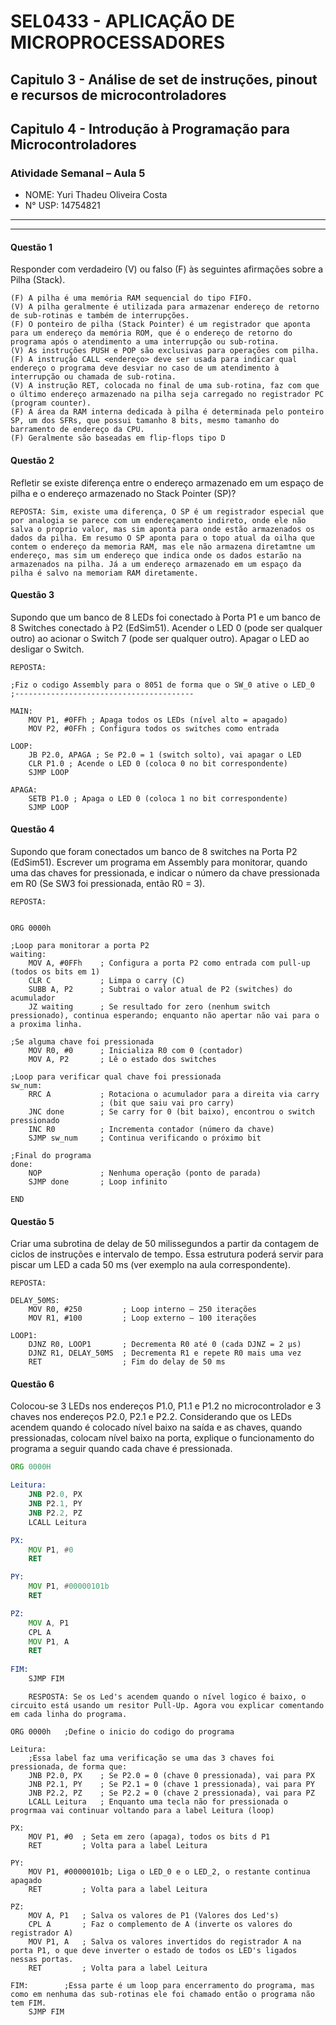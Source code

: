  # SEL0433 - APLICAÇÃO DE MICROPROCESSADORES

## Capitulo 3 - Análise de set de instruções, pinout e recursos de microcontroladores

## Capitulo 4 - Introdução à Programação para Microcontroladores


###  Atividade Semanal – Aula 5

 - NOME: Yuri Thadeu Oliveira Costa   
 - N° USP: 14754821
  
***
***

#### Questão 1

Responder com verdadeiro (V) ou falso (F) às seguintes afirmações sobre a Pilha (Stack).

	(F) A pilha é uma memória RAM sequencial do tipo FIFO.
	(V) A pilha geralmente é utilizada para armazenar endereço de retorno de sub-rotinas e também de interrupções.
	(F) O ponteiro de pilha (Stack Pointer) é um registrador que aponta para um endereço da memória ROM, que é o endereço de retorno do programa após o atendimento a uma interrupção ou sub-rotina.
	(V) As instruções PUSH e POP são exclusivas para operações com pilha.
	(F) A instrução CALL <endereço> deve ser usada para indicar qual endereço o programa deve desviar no caso de um atendimento à interrupção ou chamada de sub-rotina.
	(V) A instrução RET, colocada no final de uma sub-rotina, faz com que o último endereço armazenado na pilha seja carregado no registrador PC (program counter).
	(F) A área da RAM interna dedicada à pilha é determinada pelo ponteiro SP, um dos SFRs, que possui tamanho 8 bits, mesmo tamanho do barramento de endereço da CPU.
	(F) Geralmente são baseadas em flip-flops tipo D

<!--
	– Pilha é memória tipo LIFO (Last In First Out) ou FILO (First In Last Out), não FIFO.

	– A pilha guarda endereços de retorno de sub-rotinas e interrupções.

	– Stack Pointer aponta para endereço na RAM, não ROM.

	– As instruções PUSH e POP são exclusivas para pilha.

	– A instrução CALL não é usada para indicar desvio de interrupções. Para interrupções usa-se um vetor pré-definido específico (endereços fixos). CALL é usado apenas para chamar sub-rotinas diretamente.

	– RET carrega endereço da pilha no registrador PC, retomando a execução anterior.

	– O ponteiro SP é normalmente menor que o barramento de endereço da CPU. Por exemplo, em microcontroladores típicos como o 8051, SP é de 8 bits, mas o barramento de endereços pode ser maior (por exemplo, 16 bits). Além disso, SP não define a área da pilha, mas aponta a posição atual dela.

	– Memória da pilha é RAM, não composta diretamente por flip-flops tipo D. Flip-flops tipo D são usados diretamente em registradores internos, não na memória RAM da pilha.


-->

#### Questão 2
Refletir se existe diferença entre o endereço armazenado em um espaço de pilha e o endereço armazenado no Stack Pointer (SP)?

    REPOSTA: Sim, existe uma diferença, O SP é um registrador especial que por analogia se parece com um endereçamento indireto, onde ele não salva o proprio valor, mas sim aponta para onde estão armazenados os dados da pilha. Em resumo O SP aponta para o topo atual da oilha que contem o endereço da memoria RAM, mas ele não armazena diretamtne um endereço, mas sim um endereço que indica onde os dados estarão na armazenados na pilha. Já a um endereço armazenado em um espaço da pilha é salvo na memoriam RAM diretamente.

#### Questão 3
Supondo que um banco de 8 LEDs foi conectado à Porta P1 e um banco de 8 Switches conectado à P2 (EdSim51). Acender o LED 0 (pode ser qualquer outro) ao acionar o Switch 7 (pode ser qualquer outro). Apagar o LED ao desligar o Switch.

    REPOSTA: 

	;Fiz o codigo Assembly para o 8051 de forma que o SW_0 ative o LED_0
	;----------------------------------------
	
	MAIN:
		MOV P1, #0FFh ; Apaga todos os LEDs (nível alto = apagado)
		MOV P2, #0FFh ; Configura todos os switches como entrada

	LOOP:
		JB P2.0, APAGA ; Se P2.0 = 1 (switch solto), vai apagar o LED
		CLR P1.0 ; Acende o LED 0 (coloca 0 no bit correspondente)
		SJMP LOOP

	APAGA:
		SETB P1.0 ; Apaga o LED 0 (coloca 1 no bit correspondente)
		SJMP LOOP


<!--
Codigo de acordo com o exemplo da pagina slide 37 do Capitulo 4. Usei a logica de subrotinas para organizar melhor o codigo.

Tive alguns problemas com a não incialização de algumas variáveis a um tempo, então preferi setar os valores padrão dos leds e dos switchs mesmo que não seja necessário nesse caso de simulação.

-->

#### Questão 4
Supondo que foram conectados um banco de 8 switches na Porta P2 (EdSim51). Escrever um programa em Assembly para monitorar, quando uma das chaves for pressionada, e indicar o número da chave pressionada em R0 (Se SW3 foi pressionada, então R0 = 3).

    REPOSTA:


	ORG 0000h

	;Loop para monitorar a porta P2
	waiting:
		MOV A, #0FFh	; Configura a porta P2 como entrada com pull-up (todos os bits em 1)
		CLR C			; Limpa o carry (C)
		SUBB A, P2     	; Subtrai o valor atual de P2 (switches) do acumulador
		JZ waiting 		; Se resultado for zero (nenhum switch pressionado), continua esperando; enquanto não apertar não vai para o a proxima linha.

	;Se alguma chave foi pressionada
		MOV R0, #0		; Inicializa R0 com 0 (contador)
		MOV A, P2		; Lê o estado dos switches

	;Loop para verificar qual chave foi pressionada
	sw_num:
		RRC A			; Rotaciona o acumulador para a direita via carry
						; (bit que saiu vai pro carry)
		JNC done		; Se carry for 0 (bit baixo), encontrou o switch pressionado
		INC R0			; Incrementa contador (número da chave)
		SJMP sw_num 	; Continua verificando o próximo bit

	;Final do programa
	done:
		NOP				; Nenhuma operação (ponto de parada)
		SJMP done		; Loop infinito

	END


<!--
Codigo de acordo com o exemplo da pagina slide 36 do Capitulo 4. mudei algumas coisas nos comentários e nomes mas está igual.
-->


#### Questão 5
Criar uma subrotina de delay de 50 milissegundos a partir da contagem de ciclos de instruções e intervalo de tempo. Essa estrutura poderá servir para piscar um LED a cada 50 ms (ver exemplo na aula correspondente).

    REPOSTA:

	DELAY_50MS:
		MOV R0, #250         ; Loop interno — 250 iterações
		MOV R1, #100         ; Loop externo — 100 iterações

	LOOP1:
		DJNZ R0, LOOP1       ; Decrementa R0 até 0 (cada DJNZ = 2 μs)
		DJNZ R1, DELAY_50MS  ; Decrementa R1 e repete R0 mais uma vez
		RET                  ; Fim do delay de 50 ms


<!--Codigo de acordo com o exemplo da pagina slide 38 do Capitulo 4. mudei algumas coisas nos comentários e nomes mas também está igual.
-->

#### Questão 6
Colocou-se 3 LEDs nos endereços P1.0, P1.1 e P1.2 no microcontrolador e 3 chaves nos endereços P2.0, P2.1 e P2.2. Considerando que os LEDs acendem quando é colocado nível baixo na saída e as chaves, quando pressionadas, colocam nível baixo na porta, explique o funcionamento do programa a seguir quando cada chave é pressionada.


```asm
ORG 0000H

Leitura:
	JNB P2.0, PX
	JNB P2.1, PY
	JNB P2.2, PZ
	LCALL Leitura

PX:
	MOV P1, #0
	RET

PY:
	MOV P1, #00000101b
	RET

PZ:
	MOV A, P1
	CPL A
	MOV P1, A
	RET
	
FIM:
	SJMP FIM
```


		RESPOSTA: Se os Led's acendem quando o nível logico é baixo, o circuito está usando um resitor Pull-Up. Agora vou explicar comentando em cada linha do programa.

	ORG 0000h	;Define o inicio do codigo do programa

	Leitura: 
		;Essa label faz uma verificação se uma das 3 chaves foi pressionada, de forma que: 
		JNB P2.0, PX	; Se P2.0 = 0 (chave 0 pressionada), vai para PX
		JNB P2.1, PY	; Se P2.1 = 0 (chave 1 pressionada), vai para PY
		JNB P2.2, PZ	; Se P2.2 = 0 (chave 2 pressionada), vai para PZ
		LCALL Leitura	; Enquanto uma tecla não for pressionada o progrmaa vai continuar voltando para a label Leitura (loop)

	PX:
		MOV P1, #0 	; Seta em zero (apaga), todos os bits d P1
		RET			; Volta para a label Leitura

	PY:
		MOV P1, #00000101b; Liga o LED_0 e o LED_2, o restante continua apagado
		RET			; Volta para a label Leitura

	PZ:
		MOV A, P1	; Salva os valores de P1 (Valores dos Led's)
		CPL A		; Faz o complemento de A (inverte os valores do registrador A)
		MOV P1, A	; Salva os valores invertidos do registrador A na porta P1, o que deve inverter o estado de todos os LED's ligados nessas portas.
		RET			; Volta para a label Leitura
		
	FIM: 		;Essa parte é um loop para encerramento do programa, mas como em nenhuma das sub-rotinas ele foi chamado então o programa não tem FIM.
		SJMP FIM 